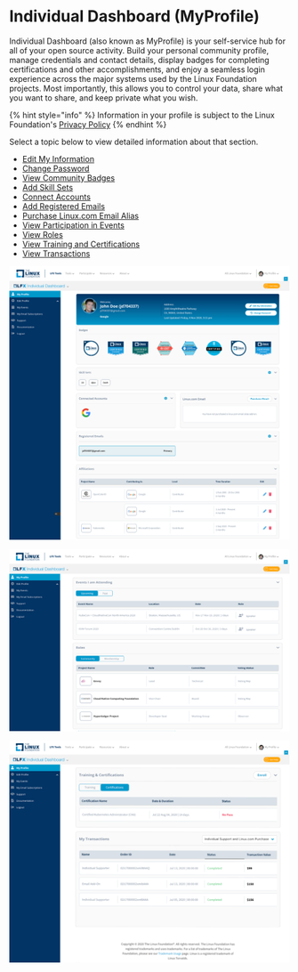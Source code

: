 # Individual Dashboard \(MyProfile\)

Individual Dashboard \(also known as MyProfile\) is your self-service hub for all of your open source activity. Build your personal community profile, manage credentials and contact details, display badges for completing certifications and other accomplishments, and enjoy a seamless login experience across the major systems used by the Linux Foundation projects. Most importantly, this allows you to control your data, share what you want to share, and keep private what you wish.

{% hint style="info" %}
Information in your profile is subject to the Linux Foundation's [Privacy Policy](https://linuxfoundation.org/privacy)
{% endhint %}

Select a topic below to view detailed information about that section. 

* [Edit My Information](managing-your-profile.md)
* [Change Password](changing-account-password.md)
* [View Community Badges](viewing-community-badges.md)
* [Add Skill Sets](add-skill-sets.md)
* [Connect Accounts](linking-social-accounts.md)
* [Add Registered Emails](adding-alternative-emails.md)
* [Purchase Linux.com Email Alias](purchasing-linux-email.md)
* [View Participation in Events](viewing-the-events.md)  
* [View Roles](view-roles.md)
* [View Training and Certifications ](viewing-training-and-certifications.md)
* [View Transactions](viewing-the-transactions.md)

![My Profile - Identities and Affiliations](../.gitbook/assets/my-profile-identities-and-badges%20%283%29.png)

![MyProfile - Events and Community Participation](../.gitbook/assets/myprofile-events-and-community-participation%20%283%29.png)

![MyProfile - Training &amp; Certifications and Transactions](../.gitbook/assets/my-profile-training-and-certifications-and-transactions.png)



